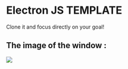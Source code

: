# Electron JS TEMPLATE
Clone it and focus directly on your goal!

## The image of the window :
![](https://github.com/ex-img/W0cLxq/electronjs-template/ex-img.png)
